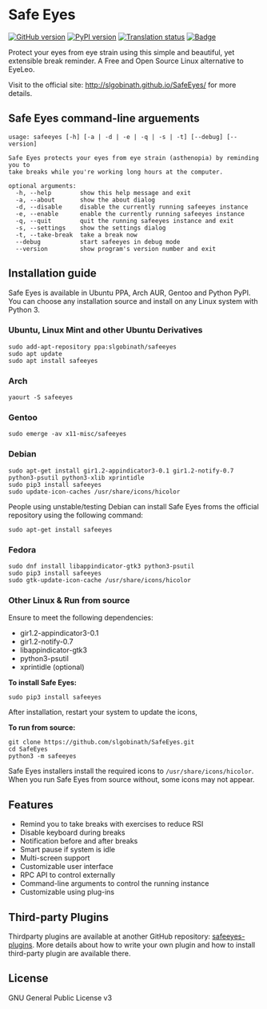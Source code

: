 # Safe Eyes

[![GitHub version](https://badge.fury.io/gh/slgobinath%2FSafeEyes.svg)](https://badge.fury.io/gh/slgobinath%2FSafeEyes)
[![PyPI version](https://badge.fury.io/py/safeeyes.svg)](https://badge.fury.io/py/safeeyes)
[![Translation status](https://hosted.weblate.org/widgets/safe-eyes/-/translations/svg-badge.svg)](https://hosted.weblate.org/engage/safe-eyes/?utm_source=widget)
[![Badge](https://badges.debian.net/badges/debian/unstable/safeeyes/version.svg)](https://packages.debian.org/unstable/safeeyes)


Protect your eyes from eye strain using this simple and beautiful, yet extensible break reminder. A Free and Open Source Linux alternative to EyeLeo.

Visit to the official site: http://slgobinath.github.io/SafeEyes/ for more details.

## Safe Eyes command-line arguements
```
usage: safeeyes [-h] [-a | -d | -e | -q | -s | -t] [--debug] [--version]

Safe Eyes protects your eyes from eye strain (asthenopia) by reminding you to
take breaks while you're working long hours at the computer.

optional arguments:
  -h, --help        show this help message and exit
  -a, --about       show the about dialog
  -d, --disable     disable the currently running safeeyes instance
  -e, --enable      enable the currently running safeeyes instance
  -q, --quit        quit the running safeeyes instance and exit
  -s, --settings    show the settings dialog
  -t, --take-break  take a break now
  --debug           start safeeyes in debug mode
  --version         show program's version number and exit
```

## Installation guide
Safe Eyes is available in Ubuntu PPA, Arch AUR, Gentoo and Python PyPI. You can choose any installation source and install on any Linux system with Python 3.

### Ubuntu, Linux Mint and other Ubuntu Derivatives
```
sudo add-apt-repository ppa:slgobinath/safeeyes
sudo apt update
sudo apt install safeeyes
```

### Arch
```
yaourt -S safeeyes
```

### Gentoo
```
sudo emerge -av x11-misc/safeeyes
```

### Debian
```
sudo apt-get install gir1.2-appindicator3-0.1 gir1.2-notify-0.7 python3-psutil python3-xlib xprintidle
sudo pip3 install safeeyes
sudo update-icon-caches /usr/share/icons/hicolor
```
People using unstable/testing Debian can install Safe Eyes froms the official repository using the following command:
```
sudo apt-get install safeeyes
```

### Fedora
```
sudo dnf install libappindicator-gtk3 python3-psutil
sudo pip3 install safeeyes
sudo gtk-update-icon-cache /usr/share/icons/hicolor
```

### Other Linux & Run from source
Ensure to meet the following dependencies:

- gir1.2-appindicator3-0.1
- gir1.2-notify-0.7
- libappindicator-gtk3
- python3-psutil
- xprintidle (optional)

**To install Safe Eyes:**
```
sudo pip3 install safeeyes
```
After installation, restart your system to update the icons,

**To run from source:**
```
git clone https://github.com/slgobinath/SafeEyes.git
cd SafeEyes
python3 -m safeeyes
```
Safe Eyes installers install the required icons to `/usr/share/icons/hicolor`. When you run Safe Eyes from source without, some icons may not appear.

## Features
 - Remind you to take breaks with exercises to reduce RSI
 - Disable keyboard during breaks
 - Notification before and after breaks
 - Smart pause if system is idle
 - Multi-screen support
 - Customizable user interface
 - RPC API to control externally
 - Command-line arguments to control the running instance
 - Customizable using plug-ins

## Third-party Plugins
Thirdparty plugins are available at another GitHub repository: [safeeyes-plugins](https://github.com/slgobinath/safeeyes-plugins). More details about how to write your own plugin and how to install third-party plugin are available there.

## License

GNU General Public License v3
